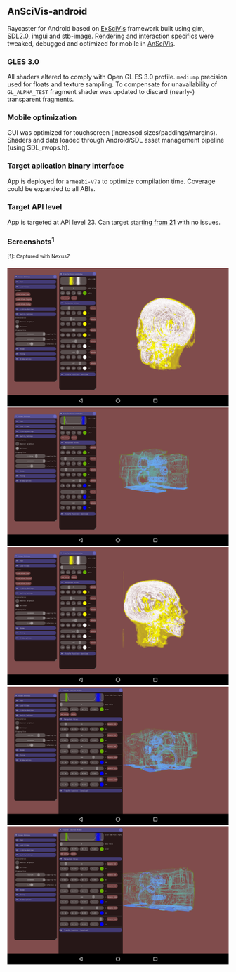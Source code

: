 ## AnSciVis-android
Raycaster for Android based on [ExSciVis](https://github.com/0x0AF/ExSciVis) framework built using glm, SDL2.0, imgui and stb-image.
Rendering and interaction specifics were tweaked, debugged and optimized for mobile in [AnSciVis](https://github.com/0x0AF/AnSciVis).

### GLES 3.0
All shaders altered to comply with Open GL ES 3.0 profile. ```mediump``` precision used for floats and texture sampling. To compensate for unavailability of ```GL_ALPHA_TEST``` fragment shader was updated to discard (nearly-) transparent fragments.

### Mobile optimization
GUI was optimized for touchscreen (increased sizes/paddings/margins). Shaders and data loaded through Android/SDL asset management pipeline (using SDL_rwops.h).

### Target aplication binary interface
App is deployed for ```armeabi-v7a``` to optimize compilation time. Coverage could be expanded to all ABIs.

### Target API level
App is targeted at API level 23. Can target [starting from 21](https://developer.android.com/guide/topics/graphics/opengl.html) with no issues.

### Screenshots<sup>1</sup>
<sup>[1]: Captured with Nexus7</sup>

![Screenshot 0](/scrn-0.png?raw=true "Screenshot 0")
![Screenshot 1](/scrn-1.png?raw=true "Screenshot 1")
![Screenshot 2](/scrn-2.png?raw=true "Screenshot 2")
![Screenshot 3](/scrn-3.png?raw=true "Screenshot 3")
![Screenshot 4](/scrn-4.png?raw=true "Screenshot 4")

